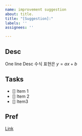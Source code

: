 ```yaml
---
name: improvement suggestion
about: title.
title: "[Suggestion]:"
labels: ''
assignees: ''

---
```


## Desc
 One line Desc
수식 표현은 $y=ax+b$
## Tasks
- [] Item 1
- [] Item 2
- [] Item3
## Pref
[Link](https://www.google.com/)
